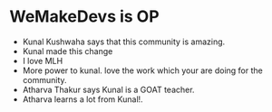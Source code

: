 # WeMakeDevs is OP

- Kunal Kushwaha says that this community is amazing.
- Kunal made this change
- I love MLH
- More power to kunal. love the work which your are doing for the community.
- Atharva Thakur says Kunal is a GOAT teacher.
- Atharva learns a lot from Kunal!.

